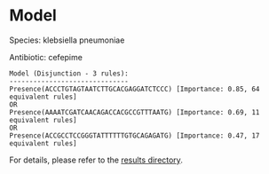 
# Model

Species: klebsiella pneumoniae

Antibiotic: cefepime

```
Model (Disjunction - 3 rules):
------------------------------
Presence(ACCCTGTAGTAATCTTGCACGAGGATCTCCC) [Importance: 0.85, 64 equivalent rules]
OR
Presence(AAAATCGATCAACAGACCACGCCGTTTAATG) [Importance: 0.69, 11 equivalent rules]
OR
Presence(ACCGCCTCCGGGTATTTTTTGTGCAGAGATG) [Importance: 0.47, 17 equivalent rules]

```

For details, please refer to the [results directory](../../../../../results/scm_b/klebsiella+pneumoniae/cefepime/repeat_0/).

